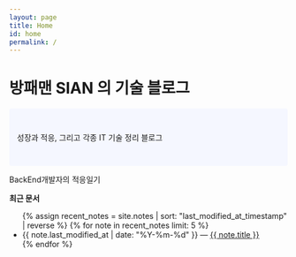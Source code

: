 ```yaml
---
layout: page
title: Home
id: home
permalink: /
---
```


# 방패맨 SIAN 의 기술 블로그

<p style="padding: 3em 1em; background: #f5f7ff; border-radius: 4px;">
  성장과 적응, 그리고 각종 IT 기술 정리 블로그 
</p>

BackEnd개발자의 적응일기

<strong>최근 문서</strong>

<ul>
  {% assign recent_notes = site.notes | sort: "last_modified_at_timestamp" | reverse %}
  {% for note in recent_notes limit: 5 %}
    <li>
      {{ note.last_modified_at | date: "%Y-%m-%d" }} — <a class="internal-link" href="{{ site.baseurl }}{{ note.url }}">{{ note.title }}</a>
    </li>
  {% endfor %}
</ul>

<style>
  .wrapper {
    max-width: 46em;
  }
</style>
